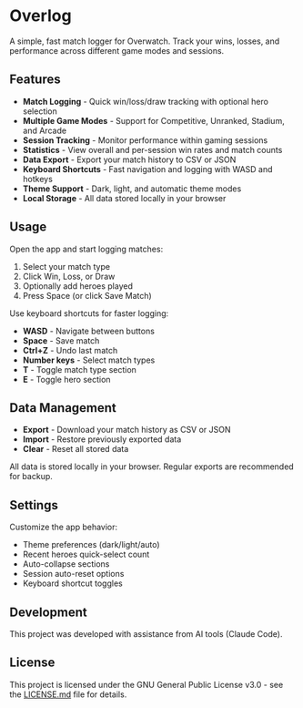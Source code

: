 # Overlog

A simple, fast match logger for Overwatch. Track your wins, losses, and performance across different game modes and sessions.

## Features

- **Match Logging** - Quick win/loss/draw tracking with optional hero selection
- **Multiple Game Modes** - Support for Competitive, Unranked, Stadium, and Arcade
- **Session Tracking** - Monitor performance within gaming sessions
- **Statistics** - View overall and per-session win rates and match counts
- **Data Export** - Export your match history to CSV or JSON
- **Keyboard Shortcuts** - Fast navigation and logging with WASD and hotkeys
- **Theme Support** - Dark, light, and automatic theme modes
- **Local Storage** - All data stored locally in your browser

## Usage

Open the app and start logging matches:

1. Select your match type
2. Click Win, Loss, or Draw
3. Optionally add heroes played
4. Press Space (or click Save Match)

Use keyboard shortcuts for faster logging:
- **WASD** - Navigate between buttons
- **Space** - Save match
- **Ctrl+Z** - Undo last match
- **Number keys** - Select match types
- **T** - Toggle match type section
- **E** - Toggle hero section

## Data Management

- **Export** - Download your match history as CSV or JSON
- **Import** - Restore previously exported data
- **Clear** - Reset all stored data

All data is stored locally in your browser. Regular exports are recommended for backup.

## Settings

Customize the app behavior:
- Theme preferences (dark/light/auto)
- Recent heroes quick-select count
- Auto-collapse sections
- Session auto-reset options
- Keyboard shortcut toggles

## Development

This project was developed with assistance from AI tools (Claude Code).

## License

This project is licensed under the GNU General Public License v3.0 - see the [LICENSE.md](LICENSE.md) file for details.
